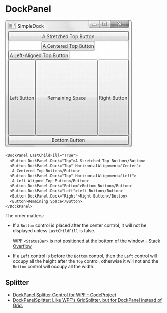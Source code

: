 # DockPanel
![](images/DockPanel/image.png)

```xaml
<DockPanel LastChildFill="True">
  <Button DockPanel.Dock="Top">A Stretched Top Button</Button>
  <Button DockPanel.Dock="Top" HorizontalAlignment="Center">
   A Centered Top Button</Button>
  <Button DockPanel.Dock="Top" HorizontalAlignment="Left">
   A Left-Aligned Top Button</Button>
  <Button DockPanel.Dock="Bottom">Bottom Button</Button>
  <Button DockPanel.Dock="Left">Left Button</Button>
  <Button DockPanel.Dock="Right">Right Button</Button>
  <Button>Remaining Space</Button>
</DockPanel>
```

The order matters:
- If a `Bottom` control is placed after the center control, it will not be displayed unless `LastChildFill` is false.
  
  [WPF `<StatusBar>` is not positioned at the bottom of the window - Stack Overflow](https://stackoverflow.com/questions/2311458/wpf-statusbar-is-not-positioned-at-the-bottom-of-the-window)

- If a `Left` control is before the `Bottom` control, then the `Left` control will occupy all the height after the `Top` control, otherwise it will not and the `Bottom` control will occupy all the width.

## Splitter
- [DockPanel Splitter Control for WPF - CodeProject](https://www.codeproject.com/Articles/34377/DockPanel-Splitter-Control-for-WPF)
- [DockPanelSplitter: Like WPF's GridSplitter, but for DockPanel instead of Grid.](https://github.com/JVimes/DockPanelSplitter)
